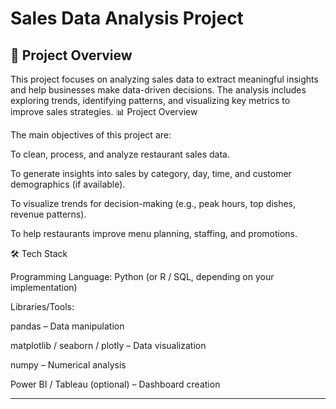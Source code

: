 # Sales Data Analysis Project

## 📖 Project Overview
This project focuses on analyzing sales data to extract meaningful insights and help businesses make data-driven decisions. The analysis includes exploring trends, identifying patterns, and visualizing key metrics to improve sales strategies.
📊 Project Overview

The main objectives of this project are:

To clean, process, and analyze restaurant sales data.

To generate insights into sales by category, day, time, and customer demographics (if available).

To visualize trends for decision-making (e.g., peak hours, top dishes, revenue patterns).

To help restaurants improve menu planning, staffing, and promotions.

🛠️ Tech Stack

Programming Language: Python (or R / SQL, depending on your implementation)

Libraries/Tools:

pandas – Data manipulation

matplotlib / seaborn / plotly – Data visualization

numpy – Numerical analysis

Power BI / Tableau (optional) – Dashboard creation


---
